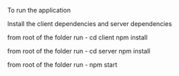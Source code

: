 To run the application

Install the client dependencies and server dependencies

from root of the folder run -
cd client
npm install

from root of the folder run -
cd server
npm install

from root of the folder run -
npm start
